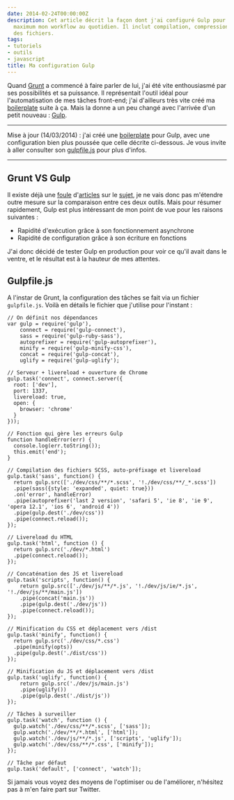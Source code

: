 ```yaml
---
date: 2014-02-24T00:00:00Z
description: Cet article décrit la façon dont j'ai configuré Gulp pour optimiser au
  maximum mon workflow au quotidien. Il inclut compilation, compression et concaténation
  des fichiers.
tags:
- tutoriels
- outils
- javascript
title: Ma configuration Gulp
---
```


Quand [Grunt](http://gruntjs.com/) a commencé à faire parler de lui, j'ai été vite enthousiasmé par ses possibilités et sa puissance. Il représentait l'outil idéal pour l'automatisation de mes tâches front-end; j'ai d'ailleurs très vite créé ma [boilerplate](/fox-bp) suite à ça. Mais la donne a un peu changé avec l'arrivée d'un petit nouveau&nbsp;: [Gulp](http://gulpjs.com/).

---

<p class="info">Mise à jour (14/03/2014)&nbsp;: j'ai créé une <a href="https://github.com/eskiiss/FOX-Boilerplate-2">boilerplate</a> pour Gulp, avec une configuration bien plus poussée que celle décrite ci-dessous. Je vous invite à aller consulter son <a href="https://github.com/eskiiss/FOX-Boilerplate-2/blob/master/gulpfile.js">gulpfile.js</a> pour plus d'infos.</p>

---

## Grunt VS Gulp

Il existe déjà une [foule](http://www.100percentjs.com/just-like-grunt-gulp-browserify-now/) d'[articles](http://jaysoo.ca/2014/01/27/gruntjs-vs-gulpjs/) sur le [sujet](http://www.insertafter.com/articles-gulp_vs_grunt.html), je ne vais donc pas m'étendre outre mesure sur la comparaison entre ces deux outils. Mais pour résumer rapidement, Gulp est plus intéressant de mon point de vue pour les raisons suivantes&nbsp;:

* Rapidité d'exécution grâce à son fonctionnement asynchrone
* Rapidité de configuration grâce à son écriture en fonctions

J'ai donc décidé de tester Gulp en production pour voir ce qu'il avait dans le ventre, et le résultat est à la hauteur de mes attentes.

## Gulpfile.js

A l'instar de Grunt, la configuration des tâches se fait via un fichier `gulpfile.js`. Voilà en détails le fichier que j'utilise pour l'instant&nbsp;:

    // On définit nos dépendances
    var gulp = require('gulp'),
        connect = require('gulp-connect'),
        sass = require('gulp-ruby-sass'),
        autoprefixer = require('gulp-autoprefixer'),
        minify = require('gulp-minify-css'),
        concat = require('gulp-concat'),
        uglify = require('gulp-uglify');

    // Serveur + livereload + ouverture de Chrome
    gulp.task('connect', connect.server({
      root: ['dev'],
      port: 1337,
      livereload: true,
      open: {
        browser: 'chrome'
      }
    }));

    // Fonction qui gère les erreurs Gulp
    function handleError(err) {
      console.log(err.toString());
      this.emit('end');
    }

    // Compilation des fichiers SCSS, auto-préfixage et livereload
    gulp.task('sass', function() {
      return gulp.src(['./dev/css/**/*.scss', '!./dev/css/**/_*.scss'])
      .pipe(sass({style: 'expanded', quiet: true}))
      .on('error', handleError)
      .pipe(autoprefixer('last 2 version', 'safari 5', 'ie 8', 'ie 9', 'opera 12.1', 'ios 6', 'android 4'))
      .pipe(gulp.dest('./dev/css'))
      .pipe(connect.reload());
    });

    // Livereload du HTML
    gulp.task('html', function () {
      return gulp.src('./dev/*.html')
      .pipe(connect.reload());
    });

    // Concaténation des JS et livereload
    gulp.task('scripts', function() {
    	return gulp.src(['./dev/js/**/*.js', '!./dev/js/ie/*.js', '!./dev/js/**/main.js'])
    	.pipe(concat('main.js'))
    	.pipe(gulp.dest('./dev/js'))
    	.pipe(connect.reload());
    });

    // Minification du CSS et déplacement vers /dist
    gulp.task('minify', function() {
      return gulp.src('./dev/css/*.css')
      .pipe(minify(opts))
      .pipe(gulp.dest('./dist/css'))
    });

    // Minification du JS et déplacement vers /dist
    gulp.task('uglify', function() {
    	return gulp.src('./dev/js/main.js')
    	.pipe(uglify())
    	.pipe(gulp.dest('./dist/js'))
    });

    // Tâches à surveiller
    gulp.task('watch', function () {
      gulp.watch('./dev/css/**/*.scss', ['sass']);
      gulp.watch('./dev/**/*.html', ['html']);
      gulp.watch('./dev/js/**/*.js', ['scripts', 'uglify']);
      gulp.watch('./dev/css/**/*.css', ['minify']);
    });

    // Tâche par défaut
    gulp.task('default', ['connect', 'watch']);

Si jamais vous voyez des moyens de l'optimiser ou de l'améliorer, n'hésitez pas à m'en faire part sur Twitter.
